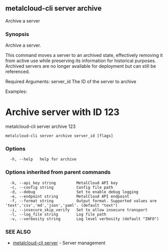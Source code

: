 ## metalcloud-cli server archive

Archive a server

### Synopsis

Archive a server.

This command moves a server to an archived state, effectively removing it from
active use while preserving its information for historical purposes. Archived
servers are no longer available for deployment but can still be referenced.

Required Arguments:
  server_id              The ID of the server to archive

Examples:
  # Archive server with ID 123
  metalcloud-cli server archive 123


```
metalcloud-cli server archive server_id [flags]
```

### Options

```
  -h, --help   help for archive
```

### Options inherited from parent commands

```
  -k, --api_key string         MetalCloud API key
  -c, --config string          Config file path
  -d, --debug                  Set to enable debug logging
  -e, --endpoint string        MetalCloud API endpoint
  -f, --format string          Output format. Supported values are 'text','csv','md','json','yaml'. (default "text")
  -i, --insecure_skip_verify   Set to allow insecure transport
  -l, --log_file string        Log file path
  -v, --verbosity string       Log level verbosity (default "INFO")
```

### SEE ALSO

* [metalcloud-cli server](metalcloud-cli_server.md)	 - Server management

